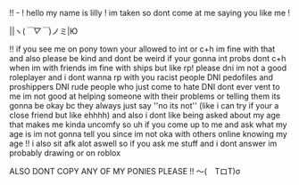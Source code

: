 !! -    ! hello my name is lilly ! im taken so dont come at me saying you like me ! 

||ヽ(*￣▽￣*)ノミ|Ю

!! if you see me on pony town your allowed to int or c+h im fine with that and also please be kind and dont be weird if your gonna int probs dont c+h when im with friends
im fine with ships but like rp!
 please dni im not a good roleplayer and i dont wanna rp with 
you racist people DNI pedofiles and proshippers DNI rude people who just come to hate DNI
dont ever vent to me im not good at helping someone with their problems or telling them its gonna be okay bc they always just say ''no its not'' 
(like i can try if your a close friend but like ehhhh) 
and also i dont like being asked about my age that makes me kinda uncomfy so uh if you come up to me and ask what my age is im not gonna tell you since im not oka with others online knowing my age !!
i also sit afk alot aswell so if you ask me stuff and i dont answer im probably drawing or on roblox

ALSO DONT COPY ANY OF MY PONIES PLEASE !! ～(　TロT)σ




